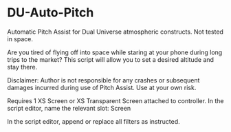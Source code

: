 # DU-Auto-Pitch
Automatic Pitch Assist for Dual Universe atmospheric constructs. Not tested in space.

Are you tired of flying off into space while staring at your phone during long trips to the market? This script will allow you to set a desired altitude and stay there.

Disclaimer: Author is not responsible for any crashes or subsequent damages incurred during use of Pitch Assist. Use at your own risk.

Requires 1 XS Screen or XS Transparent Screen attached to controller. In the script editor, name the relevant slot: Screen

In the script editor, append or replace all filters as instructed.
